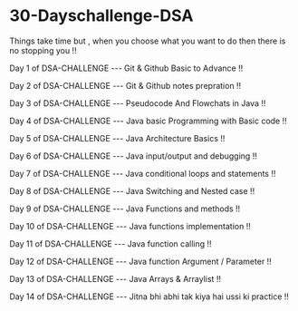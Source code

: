 # 30-Dayschallenge-DSA
Things take time but , when you choose what you want to do then there is no stopping you !!  

Day 1 of DSA-CHALLENGE --- Git & Github Basic to Advance !!

Day 2 of DSA-CHALLENGE --- Git & Github notes prepration !! 

Day 3 of DSA-CHALLENGE --- Pseudocode And Flowchats in Java !! 

Day 4 of DSA-CHALLENGE --- Java basic Programming with Basic code !! 

Day 5 of DSA-CHALLENGE --- Java Architecture Basics !! 

Day 6 of DSA-CHALLENGE --- Java input/output and debugging !! 

Day 7 of DSA-CHALLENGE --- Java conditional loops and statements !!  

Day 8 of DSA-CHALLENGE --- Java Switching and Nested case !! 

Day 9 of DSA-CHALLENGE --- Java Functions and methods !! 

Day 10 of DSA-CHALLENGE --- Java functions implementation !! 

Day 11 of DSA-CHALLENGE --- Java function calling !! 

Day 12 of DSA-CHALLENGE --- Java function Argument / Parameter !! 

Day 13 of DSA-CHALLENGE --- Java Arrays & Arraylist !! 

Day 14 of DSA-CHALLENGE --- Jitna bhi abhi tak kiya hai ussi ki practice !! 
